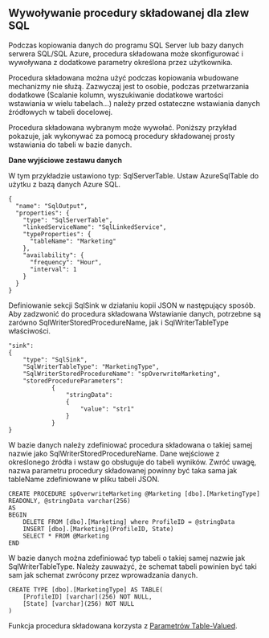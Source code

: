 ## <a name="invoking-stored-procedure-for-sql-sink"></a>Wywoływanie procedury składowanej dla zlew SQL

Podczas kopiowania danych do programu SQL Server lub bazy danych serwera SQL/SQL Azure, procedura składowana może skonfigurować i wywoływana z dodatkowe parametry określona przez użytkownika. 

Procedura składowana można użyć podczas kopiowania wbudowane mechanizmy nie służą. Zazwyczaj jest to osobie, podczas przetwarzania dodatkowe (Scalanie kolumn, wyszukiwanie dodatkowe wartości wstawiania w wielu tabelach...) należy przed ostateczne wstawiania danych źródłowych w tabeli docelowej. 

Procedura składowana wybranym może wywołać. Poniższy przykład pokazuje, jak wykonywać za pomocą procedury składowanej prosty wstawiania do tabeli w bazie danych. 

**Dane wyjściowe zestawu danych**

W tym przykładzie ustawiono typ: SqlServerTable. Ustaw AzureSqlTable do użytku z bazą danych Azure SQL. 

    {
      "name": "SqlOutput",
      "properties": {
        "type": "SqlServerTable",
        "linkedServiceName": "SqlLinkedService",
        "typeProperties": {
          "tableName": "Marketing"
        },
        "availability": {
          "frequency": "Hour",
          "interval": 1
        }
      }
    }
    
Definiowanie sekcji SqlSink w działaniu kopii JSON w następujący sposób. Aby zadzwonić do procedura składowana Wstawianie danych, potrzebne są zarówno SqlWriterStoredProcedureName, jak i SqlWriterTableType właściwości.

    "sink":
    {
        "type": "SqlSink",
        "SqlWriterTableType": "MarketingType",
        "SqlWriterStoredProcedureName": "spOverwriteMarketing", 
        "storedProcedureParameters":
                {
                    "stringData": 
                    {
                        "value": "str1"     
                    }
                }
    }

W bazie danych należy zdefiniować procedura składowana o takiej samej nazwie jako SqlWriterStoredProcedureName. Dane wejściowe z określonego źródła i wstaw go obsługuje do tabeli wyników. Zwróć uwagę, nazwa parametru procedury składowanej powinny być taka sama jak tableName zdefiniowane w pliku tabeli JSON.

    CREATE PROCEDURE spOverwriteMarketing @Marketing [dbo].[MarketingType] READONLY, @stringData varchar(256)
    AS
    BEGIN
        DELETE FROM [dbo].[Marketing] where ProfileID = @stringData
        INSERT [dbo].[Marketing](ProfileID, State)
        SELECT * FROM @Marketing
    END

W bazie danych można zdefiniować typ tabeli o takiej samej nazwie jak SqlWriterTableType. Należy zauważyć, że schemat tabeli powinien być taki sam jak schemat zwrócony przez wprowadzania danych.

    CREATE TYPE [dbo].[MarketingType] AS TABLE(
        [ProfileID] [varchar](256) NOT NULL,
        [State] [varchar](256) NOT NULL
    )

Funkcja procedura składowana korzysta z [Parametrów Table-Valued](https://msdn.microsoft.com/library/bb675163.aspx).